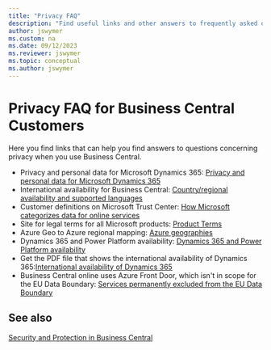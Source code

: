 ```yaml
---
title: "Privacy FAQ"
description: "Find useful links and other answers to frequently asked questions about Dynamics 365 Business Central."
author: jswymer
ms.custom: na
ms.date: 09/12/2023
ms.reviewer: jswymer
ms.topic: conceptual
ms.author: jswymer
---
```


# Privacy FAQ for Business Central Customers 

Here you find links that can help you find answers to questions concerning privacy when you use Business Central.

<!--Please check this link for matters relating to customer content(https://microsoft.sharepoint.com/teams/CAI-Privacy/SitePages/C+AI-Data-Sharing-Process.aspx)-->
- Privacy and personal data for Microsoft Dynamics 365: [Privacy and personal data for Microsoft Dynamics 365](/dynamics365/get-started/privacy/)
- International availability for Business Central: [Country/regional availability and supported languages](../compliance/apptest-countries-and-translations.md)  
- Customer definitions on Microsoft Trust Center: [How Microsoft categorizes data for online services](https://www.microsoft.com/trust-center/privacy/customer-data-definitions)
- Site for legal terms for all Microsoft products: [Product Terms](https://www.microsoft.com/licensing/terms/)
- Azure Geo to Azure regional mapping: [Azure geographies](https://azure.microsoft.com/global-infrastructure/geographies/)
- Dynamics 365 and Power Platform availability: [Dynamics 365 and Power Platform availability](https://dynamics.microsoft.com/geographic-availability/)
- Get the PDF file that shows the international availability of Dynamics 365:[International availability of Dynamics 365](/dynamics365/get-started/availability)
- Business Central online uses Azure Front Door, which isn't in scope for the EU Data Boundary: [Services permanently excluded from the EU Data Boundary](/privacy/eudb/eu-data-boundary-permanent-transfers-from-services)

## See also

[Security and Protection in Business Central](security-and-protection.md)
